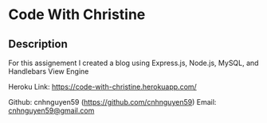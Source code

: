 # Code With Christine
  
  ## Description
  
  For this assignement I created a blog using Express.js, Node.js, MySQL, and Handlebars View Engine

  Heroku Link: https://code-with-christine.herokuapp.com/
  
  
  Github: cnhnguyen59 (https://github.com/cnhnguyen59)
  Email: cnhnguyen59@gmail.com
